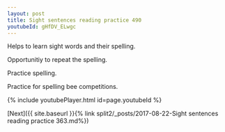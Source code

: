 ```yaml
---
layout: post
title: Sight sentences reading practice 490
youtubeId: gHfDV_ELwgc
---
```

 
 
Helps to learn sight words and their spelling.

Opportunitiy to repeat the spelling. 

Practice spelling. 
 
Practice for spelling bee competitions. 
 
{% include youtubePlayer.html id=page.youtubeId %}
 
 

[Next]({{ site.baseurl }}{% link  split2/_posts/2017-08-22-Sight sentences reading practice 363.md%})
 
